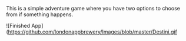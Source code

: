 This is a simple adventure game where you have two options to choose from if something happens.

![Finished App](https://github.com/londonappbrewery/Images/blob/master/Destini.gif
